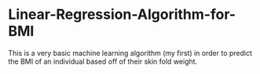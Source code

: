 # Linear-Regression-Algorithm-for-BMI
This is a very basic machine learning algorithm (my first) in order to predict the BMI of an individual based off of their skin fold weight.
